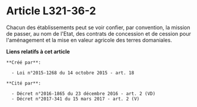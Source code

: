 # Article L321-36-2

Chacun des établissements peut se voir confier, par convention, la mission de passer, au nom de l'Etat, des contrats de
concession et de cession pour l'aménagement et la mise en valeur agricole des terres domaniales.

**Liens relatifs à cet article**

	**Créé par**:

	  - Loi n°2015-1268 du 14 octobre 2015 - art. 18

	**Cité par**:

	  - Décret n°2016-1865 du 23 décembre 2016 - art. 2 (VD)
	  - Décret n°2017-341 du 15 mars 2017 - art. 2 (V)
